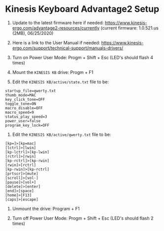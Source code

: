 # Kinesis Keyboard Advantage2 Setup

1. Update to the latest firmware here if needed:
   https://www.kinesis-ergo.com/advantage2-resources/currently
   (current firmware: 1.0.521.us (2MB), 06/25/2020)

2. Here is a link to the User Manual if needed:
   https://www.kinesis-ergo.com/support/technical-support/manuals-drivers/

3. Turn on Power User Mode: Progm + Shift + Esc (LED's should flash 4 times)

4. Mount the `KINESIS KB` drive: Progm + F1

5. Edit the `KINESIS KB/active/state.txt` file to be:
```
startup_file=qwerty.txt
thumb_mode=MAC
key_click_tone=OFF
toggle_tone=ON
macro_disable=OFF
macro_speed=9
status_play_speed=3
power_user=false
program_key_lock=OFF
```

1. Edit the `KINESIS KB/active/qwerty.txt` file to be:
```
[kp=]>[kp=mac]
[lctrl]>[lwin]
[kp-lctrl]>[kp-lwin]
[rctrl]>[rwin]
[kp-rctrl]>[kp-rwin]
[rwin]>[rctrl]
[kp-rwin]>[kp-rctrl]
[prtscr]>[mute]
[scroll]>[vol-]
[pause]>[vol+]
[delete]>[enter]
[end]>[space]
[home]>[F13]
[caps]>[escape]
```

1. Unmount the drive: Program + F1

2. Turn off Power User Mode: Progm + Shift + Esc (LED's should flash 2 times)
